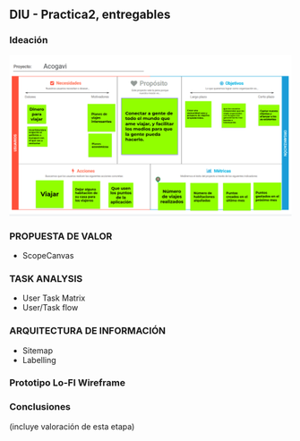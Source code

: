 ## DIU - Practica2, entregables

### Ideación 

![alt text](https://github.com/daviyisu/DIU21/blob/master/P2/canvas.png)

### PROPUESTA DE VALOR
* ScopeCanvas


### TASK ANALYSIS

* User Task Matrix 
* User/Task flow


### ARQUITECTURA DE INFORMACIÓN

* Sitemap 
* Labelling 


### Prototipo Lo-FI Wireframe 


### Conclusiones  
(incluye valoración de esta etapa)
